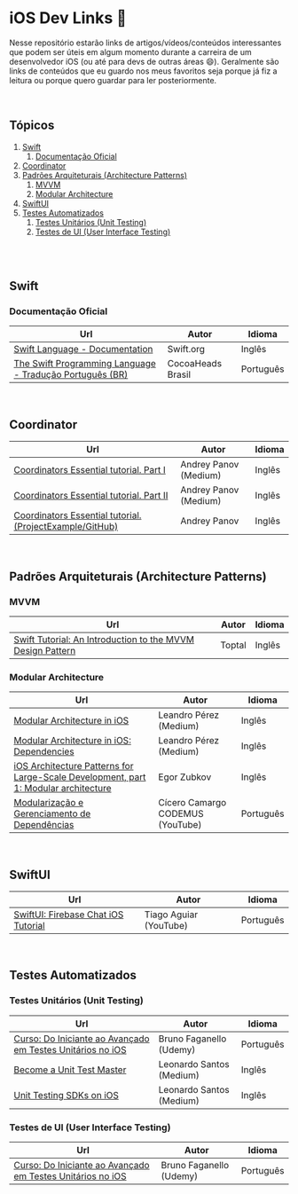 # iOS Dev Links 🔗

Nesse repositório estarão links de artigos/vídeos/conteúdos interessantes que podem ser úteis em algum momento durante a carreira de um desenvolvedor iOS (ou até para devs de outras áreas 😄). Geralmente são links de conteúdos que eu guardo nos meus favoritos seja porque já fiz a leitura ou porque quero guardar para ler posteriormente.

<br>


## Tópicos

1. [Swift](#swift)
    1. [Documentação Oficial](#documentação-oficial)
2. [Coordinator](#coordinator)
3. [Padrões Arquiteturais (Architecture Patterns)](#padrões-arquiteturais-architecture-patterns)
    1. [MVVM](#mvvm)
    2. [Modular Architecture](#modular-architecture)
4. [SwiftUI](#swiftui)
5. [Testes Automatizados](#testes-automatizados)
    1. [Testes Unitários (Unit Testing)](#testes-unitários-unit-testing)
    2. [Testes de UI (User Interface Testing)](#testes-unitários-unit-testing)

<br><br>

## Swift

### Documentação Oficial

Url | Autor | Idioma
--- | --- | ---
[Swift Language - Documentation](https://www.swift.org/documentation/) | Swift.org | Inglês
[The Swift Programming Language - Tradução Português (BR)](https://github.com/CocoaHeadsBrasil/the-swift-programming-language-in-portuguese-br) | CocoaHeads Brasil | Português

<br>

## Coordinator

Url | Autor | Idioma
--- | --- | ---
[Coordinators Essential tutorial. Part I](https://medium.com/blacklane-engineering/coordinators-essential-tutorial-part-i-376c836e9ba7#.hgv4r6y6p) | Andrey Panov (Medium) | Inglês
[Coordinators Essential tutorial. Part II](https://medium.com/blacklane-engineering/coordinators-essential-tutorial-part-ii-b5ab3eb4a74) | Andrey Panov (Medium) | Inglês
[Coordinators Essential tutorial. (ProjectExample/GitHub)](https://github.com/AndreyPanov/ApplicationCoordinator) | Andrey Panov | Inglês

<br>

## Padrões Arquiteturais (Architecture Patterns)

### MVVM

Url | Autor | Idioma
--- | --- | ---
[Swift Tutorial: An Introduction to the MVVM Design Pattern](https://www.toptal.com/ios/swift-tutorial-introduction-to-mvvm) | Toptal | Inglês



### Modular Architecture

Url | Autor | Idioma
--- | --- | ---
[Modular Architecture in iOS](https://medium.com/flawless-app-stories/a-modular-architecture-in-swift-aafd9026aa99) | Leandro Pérez (Medium) | Inglês
[Modular Architecture in iOS: Dependencies](https://medium.com/flawless-app-stories/modular-architecture-in-ios-dependencies-1cf9b563aa1d9) | Leandro Pérez (Medium) | Inglês
[iOS Architecture Patterns for Large-Scale Development, part 1: Modular architecture](https://blog.griddynamics.com/modular-architecture-in-ios/) | Egor Zubkov | Inglês
[Modularização e Gerenciamento de Dependências](https://www.youtube.com/playlist?list=PLaaOHqWQrhKvLDbfc0yRu7I8hMypt3sXk) | Cícero Camargo CODEMUS (YouTube) | Português


<br>

## SwiftUI

Url | Autor | Idioma
--- | --- | ---
[SwiftUI: Firebase Chat iOS Tutorial](https://youtube.com/playlist?list=PLJ0AcghBBWShgAe7Pf_MB52jKceG-cWGW) | Tiago Aguiar (YouTube) | Português


<br>

## Testes Automatizados

### Testes Unitários (Unit Testing)

Url | Autor | Idioma
--- | --- | ---
[Curso: Do Iniciante ao Avançado em Testes Unitários no iOS](https://www.udemy.com/course/do-iniciante-ao-avancado-em-testes-unitarios-no-ios/) | Bruno Faganello (Udemy) | Português
[Become a Unit Test Master](https://leocoout.medium.com/become-a-unit-test-master-84f4fa276deb) | Leonardo Santos (Medium) | Inglês
[Unit Testing SDKs on iOS](https://leocoout.medium.com/unit-test-static-and-singleton-frameworks-on-ios-df4e7d77a7b8) | Leonardo Santos (Medium) | Inglês

### Testes de UI (User Interface Testing)

Url | Autor | Idioma
--- | --- | ---
[Curso: Do Iniciante ao Avançado em Testes Unitários no iOS](https://www.udemy.com/course/do-iniciante-ao-avancado-em-testes-unitarios-no-ios/) | Bruno Faganello (Udemy) | Português
